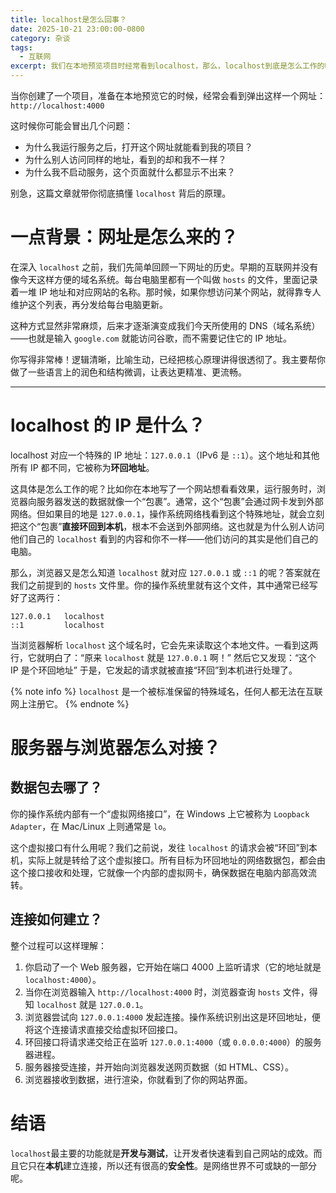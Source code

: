 ```yaml
---
title: localhost是怎么回事？
date: 2025-10-21 23:00:00-0800
category: 杂谈
tags:
  - 互联网
excerpt: 我们在本地预览项目时经常看到localhost，那么，localhost到底是怎么工作的呢？
---
```


当你创建了一个项目，准备在本地预览它的时候，经常会看到弹出这样一个网址：
`http://localhost:4000`

这时候你可能会冒出几个问题：
- 为什么我运行服务之后，打开这个网址就能看到我的项目？
- 为什么别人访问同样的地址，看到的却和我不一样？
- 为什么我不启动服务，这个页面就什么都显示不出来？

别急，这篇文章就带你彻底搞懂 `localhost` 背后的原理。

# 一点背景：网址是怎么来的？
在深入 `localhost` 之前，我们先简单回顾一下网址的历史。早期的互联网并没有像今天这样方便的域名系统。每台电脑里都有一个叫做 `hosts` 的文件，里面记录着一堆 IP 地址和对应网站的名称。那时候，如果你想访问某个网站，就得靠专人维护这个列表，再分发给每台电脑更新。

这种方式显然非常麻烦，后来才逐渐演变成我们今天所使用的 DNS（域名系统）——也就是输入 `google.com` 就能访问谷歌，而不需要记住它的 IP 地址。

你写得非常棒！逻辑清晰，比喻生动，已经把核心原理讲得很透彻了。我主要帮你做了一些语言上的润色和结构微调，让表达更精准、更流畅。

---

# localhost 的 IP 是什么？

localhost 对应一个特殊的 IP 地址：`127.0.0.1`（IPv6 是 `::1`）。这个地址和其他所有 IP 都不同，它被称为**环回地址**。

这具体是怎么工作的呢？比如你在本地写了一个网站想看看效果，运行服务时，浏览器向服务器发送的数据就像一个“包裹”。通常，这个“包裹”会通过网卡发到外部网络。但如果目的地是 `127.0.0.1`，操作系统网络栈看到这个特殊地址，就会立刻把这个“包裹”**直接环回到本机**，根本不会送到外部网络。这也就是为什么别人访问他们自己的 `localhost` 看到的内容和你不一样——他们访问的其实是他们自己的电脑。

那么，浏览器又是怎么知道 `localhost` 就对应 `127.0.0.1` 或 `::1` 的呢？答案就在我们之前提到的 `hosts` 文件里。你的操作系统里就有这个文件，其中通常已经写好了这两行：
```text
127.0.0.1   localhost
::1         localhost
```
当浏览器解析 `localhost` 这个域名时，它会先来读取这个本地文件。一看到这两行，它就明白了：“原来 `localhost` 就是 `127.0.0.1` 啊！” 然后它又发现：“这个 IP 是个环回地址” 于是，它发起的请求就被直接“环回”到本机进行处理了。

{% note info %}
`localhost` 是一个被标准保留的特殊域名，任何人都无法在互联网上注册它。
{% endnote %}

# 服务器与浏览器怎么对接？

## 数据包去哪了？

你的操作系统内部有一个“虚拟网络接口”，在 Windows 上它被称为 `Loopback Adapter`，在 Mac/Linux 上则通常是 `lo`。

这个虚拟接口有什么用呢？我们之前说，发往 `localhost` 的请求会被“环回”到本机，实际上就是转给了这个虚拟接口。所有目标为环回地址的网络数据包，都会由这个接口接收和处理，它就像一个内部的虚拟网卡，确保数据在电脑内部高效流转。

## 连接如何建立？

整个过程可以这样理解：
1.  你启动了一个 Web 服务器，它开始在端口 4000 上监听请求（它的地址就是 `localhost:4000`）。
2.  当你在浏览器输入 `http://localhost:4000` 时，浏览器查询 `hosts` 文件，得知 `localhost` 就是 `127.0.0.1`。
3.  浏览器尝试向 `127.0.0.1:4000` 发起连接。操作系统识别出这是环回地址，便将这个连接请求直接交给虚拟环回接口。
4.  环回接口将请求递交给正在监听 `127.0.0.1:4000`（或 `0.0.0.0:4000`）的服务器进程。
5.  服务器接受连接，并开始向浏览器发送网页数据（如 HTML、CSS）。
6.  浏览器接收到数据，进行渲染，你就看到了你的网站界面。

# 结语
`localhost`最主要的功能就是**开发与测试**，让开发者快速看到自己网站的成效。而且它只在**本机**建立连接，所以还有很高的**安全性**。是网络世界不可或缺的一部分呢。